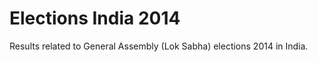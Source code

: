 Elections India 2014
====================

Results related to General Assembly (Lok Sabha) elections 2014 in India.
